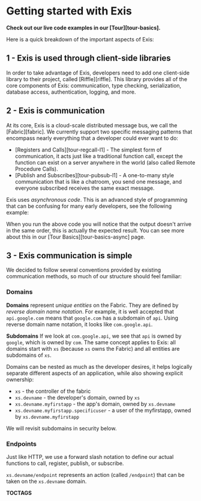 # Getting started with Exis

**Check out our live code examples in our [Tour][tour-basics].**

Here is a quick breakdown of the important aspects of Exis:

## 1 - Exis is used through client-side libraries

In order to take advantage of Exis, developers need to add one client-side library to their project, called [Riffle][riffle]. This library provides all of the core components of Exis: communication, type checking, serialization, database access, authentication, logging, and more.

## 2 - Exis is communication

At its core, Exis is a cloud-scale distributed message bus, we call the [Fabric][fabric]. We currently support two specific messaging patterns that encompass nearly everything that a developer could ever want to do:

* [Registers and Calls][tour-regcall-l1] - The simplest form of communication, it acts just like a traditional function call, except the function can exist on a server anywhere in the world (also called Remote Procedure Calls).
* [Publish and Subscribes][tour-pubsub-l1] - A one-to-many style communication that is like a chatroom, you send one message, and everyone subscribed receives the same exact message.

Exis uses *asynchronous code*. This is an advanced style of programming that can be confusing for many early developers, see the following example:

<exis-code name="Tour Basics 2"></exis-code>

When you run the above code you will notice that the output doesn't arrive in the same order, this is actually the expected result. You can see more about this in our [Tour Basics][tour-basics-async] page.

## 3 - Exis communication is simple

We decided to follow several conventions provided by existing communication methods, so much of our structure should feel familiar:

### Domains

**Domains** represent *unique entities* on the Fabric. They are defined by *reverse domain name notation*. For example, it is well accepted that `api.google.com` means that `google.com` has a subdomain of `api`. Using reverse domain name notation, it looks like `com.google.api`.

**Subdomains** If we look at `com.google.api`, we see that `api` is owned by `google`, which is owned by `com`. The same concept applies to Exis: all domains start with `xs` (because `xs` owns the Fabric) and all entities are subdomains of `xs`. 

Domains can be nested as much as the developer desires, it helps logically separate different aspects of an application, while also showing explicit ownership:

* `xs` - the controller of the fabric
* `xs.devname` - the developer's domain, owned by `xs`
* `xs.devname.myfirstapp` - the app's domain, owned by `xs.devname`
* `xs.devname.myfirstapp.specificuser` - a user of the myfirstapp, owned by `xs.devname.myfirstapp`

We will revisit subdomains in security below.

### Endpoints

Just like HTTP, we use a forward slash notation to define our actual functions to call, register, publish, or subscribe.

`xs.devname/endpoint` represents an action (called `/endpoint`) that can be taken on the `xs.devname` domain.

<!--
## 4 - Exis comes built-in with security

Exis provides security as a primary feature. This means it is built into our system from the ground up, not added as an after thought.

### Authentication


### Permissions
-->

__TOCTAGS__
